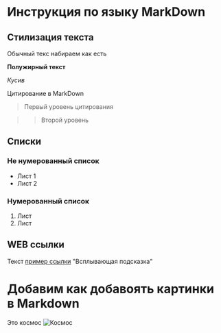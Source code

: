 # Инструкция по языку MarkDown 

## Стилизация текста 

Обычный текс набираем как есть 

**Полужирный текст**

*Кусив*

Цитирование в MarkDown

>Первый уровень цитирования

>> Второй уровень

## Списки
### Не нумерованный список
* Лист 1
* Лист 2

### Нумерованный список

1. Лист
2. Лист

## WEB ссылки
Текст [пример ссылки](htt.example.com) "Всплывающая подсказка"


# Добавим как добавоять картинки в Markdown

Это космос ![Космос](galaxy-3608029_1280.jpg)





